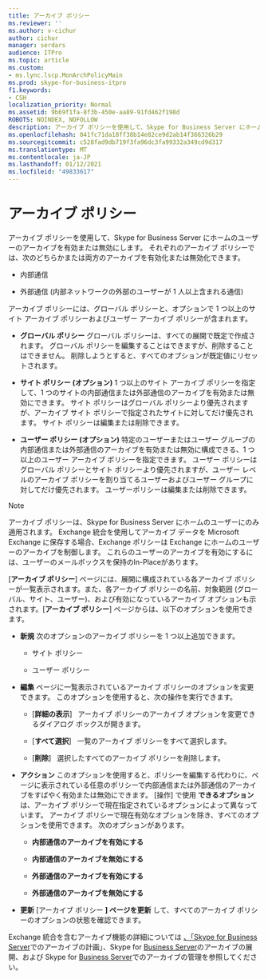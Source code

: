 ```yaml
---
title: アーカイブ ポリシー
ms.reviewer: ''
ms.author: v-cichur
author: cichur
manager: serdars
audience: ITPro
ms.topic: article
ms.custom:
- ms.lync.lscp.MonArchPolicyMain
ms.prod: skype-for-business-itpro
f1.keywords:
- CSH
localization_priority: Normal
ms.assetid: 9b69f1fa-8f3b-450e-aa89-91fd462f198d
ROBOTS: NOINDEX, NOFOLLOW
description: アーカイブ ポリシーを使用して、Skype for Business Server にホームのユーザーのアーカイブを有効または無効にします。 それぞれのアーカイブ ポリシーでは、次のどちらかまたは両方のアーカイブを有効化または無効化できます。
ms.openlocfilehash: 041fc71da18ff38b14e82ce9d2ab14f366326b29
ms.sourcegitcommit: c528fad9db719f3fa96dc3fa99332a349cd9d317
ms.translationtype: MT
ms.contentlocale: ja-JP
ms.lasthandoff: 01/12/2021
ms.locfileid: "49833617"
---
```

# <a name="archiving-policy"></a>アーカイブ ポリシー
 
アーカイブ ポリシーを使用して、Skype for Business Server にホームのユーザーのアーカイブを有効または無効にします。 それぞれのアーカイブ ポリシーでは、次のどちらかまたは両方のアーカイブを有効化または無効化できます。
  
- 内部通信
    
- 外部通信 (内部ネットワークの外部のユーザーが 1 人以上含まれる通信)
    
アーカイブ ポリシーには、グローバル ポリシーと、オプションで 1 つ以上のサイト アーカイブ ポリシーおよびユーザー アーカイブ ポリシーが含まれます。
  
- **グローバル ポリシー** グローバル ポリシーは、すべての展開で既定で作成されます。 グローバル ポリシーを編集することはできますが、削除することはできません。 削除しようとすると、すべてのオプションが既定値にリセットされます。
    
- **サイト ポリシー (オプション)** 1 つ以上のサイト アーカイブ ポリシーを指定して、1 つのサイトの内部通信または外部通信のアーカイブを有効または無効にできます。 サイト ポリシーはグローバル ポリシーより優先されますが、アーカイブ サイト ポリシーで指定されたサイトに対してだけ優先されます。 サイト ポリシーは編集または削除できます。
    
- **ユーザー ポリシー (オプション)** 特定のユーザーまたはユーザー グループの内部通信または外部通信のアーカイブを有効または無効に構成できる、1 つ以上のユーザー アーカイブ ポリシーを指定できます。 ユーザー ポリシーはグローバル ポリシーとサイト ポリシーより優先されますが、ユーザー レベルのアーカイブ ポリシーを割り当てるユーザーおよびユーザー グループに対してだけ優先されます。 ユーザーポリシーは編集または削除できます。
    
> [!NOTE]
> アーカイブ ポリシーは、Skype for Business Server にホームのユーザーにのみ適用されます。 Exchange 統合を使用してアーカイブ データを Microsoft Exchange に保存する場合、Exchange ポリシーは Exchange にホームのユーザーのアーカイブを制御します。 これらのユーザーのアーカイブを有効にするには、ユーザーのメールボックスを保持のIn-Placeがあります。 
  
[**アーカイブ ポリシー**] ページには、展開に構成されている各アーカイブ ポリシーが一覧表示されます。また、各アーカイブ ポリシーの名前、対象範囲 (グローバル、サイト、ユーザー)、および有効になっているアーカイブ オプションも示されます。[**アーカイブ ポリシー**] ページからは、以下のオプションを使用できます。
- **新規** 次のオプションのアーカイブ ポリシーを 1 つ以上追加できます。
    
  - サイト ポリシー
    
  - ユーザー ポリシー
    
- **編集** ページに一覧表示されているアーカイブ ポリシーのオプションを変更できます。 このオプションを使用すると、次の操作を実行できます。
    
  - [**詳細の表示**]   アーカイブ ポリシーのアーカイブ オプションを変更できるダイアログ ボックスが開きます。
    
  - [**すべて選択**]   一覧のアーカイブ ポリシーをすべて選択します。
    
  - [**削除**]   選択したすべてのアーカイブ ポリシーを削除します。
    
- **アクション** このオプションを使用すると、ポリシーを編集する代わりに、ページに表示されている任意のポリシーで内部通信または外部通信のアーカイブをすばやく有効または無効にできます。 [操作] で使用 **できるオプション** は、アーカイブ ポリシーで現在指定されているオプションによって異なっています。 アーカイブ ポリシーで現在有効なオプションを除き、すべてのオプションを使用できます。 次のオプションがあります。
    
  - **内部通信のアーカイブを有効にする**
    
  - **内部通信のアーカイブを無効にする**
    
  - **外部通信のアーカイブを有効にする**
    
  - **外部通信のアーカイブを無効にする**
    
- **更新** [アーカイブ ポリシー **] ページを更新** して、すべてのアーカイブ ポリシーのオプションの状態を確認できます。
    
Exchange 統合を含むアーカイブ機能の詳細については [、「Skype for Business Server](../../../plan-your-deployment/archiving/archiving.md)でのアーカイブの計画」、Skype for [Business Server](../../../deploy/deploy-archiving/deploy-archiving.md)のアーカイブの展開、および Skype for [Business Server](../../../manage/archiving/archiving.md)でのアーカイブの管理を参照してください。

